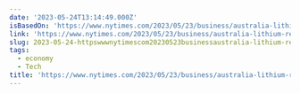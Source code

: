 ```yaml
---
date: '2023-05-24T13:14:49.000Z'
isBasedOn: 'https://www.nytimes.com/2023/05/23/business/australia-lithium-refining.html'
link: 'https://www.nytimes.com/2023/05/23/business/australia-lithium-refining.html'
slug: 2023-05-24-httpswwwnytimescom20230523businessaustralia-lithium-refininghtml
tags:
  - economy
  - Tech
title: 'https://www.nytimes.com/2023/05/23/business/australia-lithium-refining.html'
---
```


